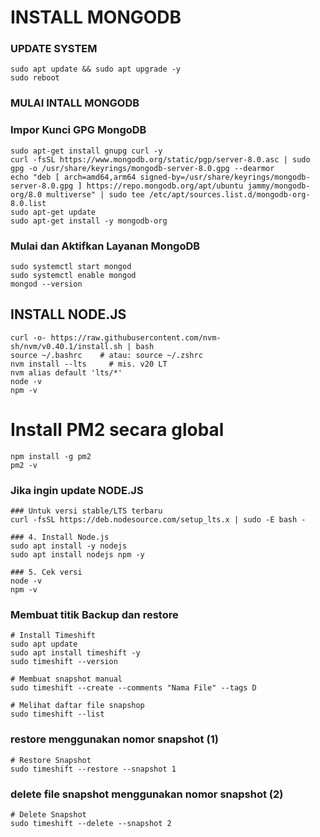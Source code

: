 # INSTALL MONGODB

### UPDATE SYSTEM
```
sudo apt update && sudo apt upgrade -y
sudo reboot
```
### MULAI INTALL MONGODB

### Impor Kunci GPG MongoDB
```
sudo apt-get install gnupg curl -y
curl -fsSL https://www.mongodb.org/static/pgp/server-8.0.asc | sudo gpg -o /usr/share/keyrings/mongodb-server-8.0.gpg --dearmor
echo "deb [ arch=amd64,arm64 signed-by=/usr/share/keyrings/mongodb-server-8.0.gpg ] https://repo.mongodb.org/apt/ubuntu jammy/mongodb-org/8.0 multiverse" | sudo tee /etc/apt/sources.list.d/mongodb-org-8.0.list
sudo apt-get update
sudo apt-get install -y mongodb-org
```
### Mulai dan Aktifkan Layanan MongoDB
```
sudo systemctl start mongod
sudo systemctl enable mongod
mongod --version
```

## INSTALL NODE.JS

```
curl -o- https://raw.githubusercontent.com/nvm-sh/nvm/v0.40.1/install.sh | bash
source ~/.bashrc    # atau: source ~/.zshrc
nvm install --lts     # mis. v20 LT
nvm alias default 'lts/*'
node -v
npm -v
```

# Install PM2 secara global
```
npm install -g pm2
pm2 -v
```

### Jika ingin update NODE.JS
```
### Untuk versi stable/LTS terbaru
curl -fsSL https://deb.nodesource.com/setup_lts.x | sudo -E bash -

### 4. Install Node.js
sudo apt install -y nodejs
sudo apt install nodejs npm -y

### 5. Cek versi
node -v
npm -v
```

### Membuat titik Backup dan restore
```
# Install Timeshift
sudo apt update
sudo apt install timeshift -y
sudo timeshift --version
```
```
# Membuat snapshot manual
sudo timeshift --create --comments "Nama File" --tags D
```
```
# Melihat daftar file snapshop
sudo timeshift --list
```

### restore menggunakan nomor snapshot (1)
```
# Restore Snapshot
sudo timeshift --restore --snapshot 1
```

### delete file snapshot menggunakan nomor snapshot (2)
```
# Delete Snapshot
sudo timeshift --delete --snapshot 2
```

